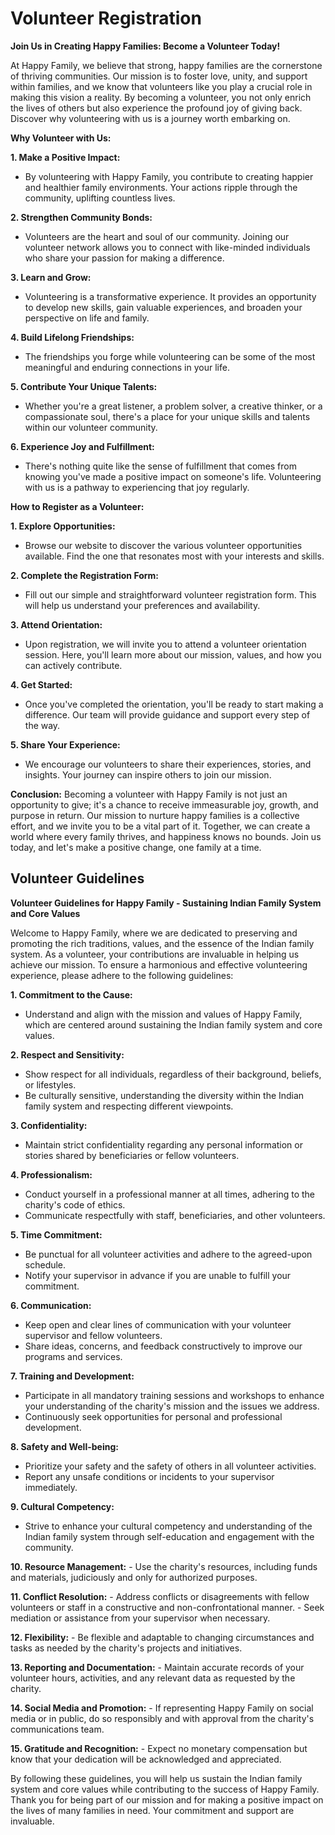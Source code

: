 # Volunteer Registration
**Join Us in Creating Happy Families: Become a Volunteer Today!**

At Happy Family, we believe that strong, happy families are the cornerstone of thriving communities. Our mission is to foster love, unity, and support within families, and we know that volunteers like you play a crucial role in making this vision a reality. By becoming a volunteer, you not only enrich the lives of others but also experience the profound joy of giving back. Discover why volunteering with us is a journey worth embarking on.

**Why Volunteer with Us:**

**1. Make a Positive Impact:**
   - By volunteering with Happy Family, you contribute to creating happier and healthier family environments. Your actions ripple through the community, uplifting countless lives.

**2. Strengthen Community Bonds:**
   - Volunteers are the heart and soul of our community. Joining our volunteer network allows you to connect with like-minded individuals who share your passion for making a difference.

**3. Learn and Grow:**
   - Volunteering is a transformative experience. It provides an opportunity to develop new skills, gain valuable experiences, and broaden your perspective on life and family.

**4. Build Lifelong Friendships:**
   - The friendships you forge while volunteering can be some of the most meaningful and enduring connections in your life.

**5. Contribute Your Unique Talents:**
   - Whether you're a great listener, a problem solver, a creative thinker, or a compassionate soul, there's a place for your unique skills and talents within our volunteer community.

**6. Experience Joy and Fulfillment:**
   - There's nothing quite like the sense of fulfillment that comes from knowing you've made a positive impact on someone's life. Volunteering with us is a pathway to experiencing that joy regularly.

**How to Register as a Volunteer:**

**1. Explore Opportunities:**
   - Browse our website to discover the various volunteer opportunities available. Find the one that resonates most with your interests and skills.

**2. Complete the Registration Form:**
   - Fill out our simple and straightforward volunteer registration form. This will help us understand your preferences and availability.

**3. Attend Orientation:**
   - Upon registration, we will invite you to attend a volunteer orientation session. Here, you'll learn more about our mission, values, and how you can actively contribute.

**4. Get Started:**
   - Once you've completed the orientation, you'll be ready to start making a difference. Our team will provide guidance and support every step of the way.

**5. Share Your Experience:**
   - We encourage our volunteers to share their experiences, stories, and insights. Your journey can inspire others to join our mission.

**Conclusion:**
Becoming a volunteer with Happy Family is not just an opportunity to give; it's a chance to receive immeasurable joy, growth, and purpose in return. Our mission to nurture happy families is a collective effort, and we invite you to be a vital part of it. Together, we can create a world where every family thrives, and happiness knows no bounds. Join us today, and let's make a positive change, one family at a time.
## Volunteer Guidelines
**Volunteer Guidelines for Happy Family - Sustaining Indian Family System and Core Values**

Welcome to Happy Family, where we are dedicated to preserving and promoting the rich traditions, values, and the essence of the Indian family system. As a volunteer, your contributions are invaluable in helping us achieve our mission. To ensure a harmonious and effective volunteering experience, please adhere to the following guidelines:

**1. Commitment to the Cause:**
   - Understand and align with the mission and values of Happy Family, which are centered around sustaining the Indian family system and core values.

**2. Respect and Sensitivity:**
   - Show respect for all individuals, regardless of their background, beliefs, or lifestyles.
   - Be culturally sensitive, understanding the diversity within the Indian family system and respecting different viewpoints.

**3. Confidentiality:**
   - Maintain strict confidentiality regarding any personal information or stories shared by beneficiaries or fellow volunteers.

**4. Professionalism:**
   - Conduct yourself in a professional manner at all times, adhering to the charity's code of ethics.
   - Communicate respectfully with staff, beneficiaries, and other volunteers.

**5. Time Commitment:**
   - Be punctual for all volunteer activities and adhere to the agreed-upon schedule.
   - Notify your supervisor in advance if you are unable to fulfill your commitment.

**6. Communication:**
   - Keep open and clear lines of communication with your volunteer supervisor and fellow volunteers.
   - Share ideas, concerns, and feedback constructively to improve our programs and services.

**7. Training and Development:**
   - Participate in all mandatory training sessions and workshops to enhance your understanding of the charity's mission and the issues we address.
   - Continuously seek opportunities for personal and professional development.

**8. Safety and Well-being:**
   - Prioritize your safety and the safety of others in all volunteer activities.
   - Report any unsafe conditions or incidents to your supervisor immediately.

**9. Cultural Competency:**
   - Strive to enhance your cultural competency and understanding of the Indian family system through self-education and engagement with the community.

**10. Resource Management:**
    - Use the charity's resources, including funds and materials, judiciously and only for authorized purposes.

**11. Conflict Resolution:**
    - Address conflicts or disagreements with fellow volunteers or staff in a constructive and non-confrontational manner.
    - Seek mediation or assistance from your supervisor when necessary.

**12. Flexibility:**
    - Be flexible and adaptable to changing circumstances and tasks as needed by the charity's projects and initiatives.

**13. Reporting and Documentation:**
    - Maintain accurate records of your volunteer hours, activities, and any relevant data as requested by the charity.

**14. Social Media and Promotion:**
    - If representing Happy Family on social media or in public, do so responsibly and with approval from the charity's communications team.

**15. Gratitude and Recognition:**
    - Expect no monetary compensation but know that your dedication will be acknowledged and appreciated.

By following these guidelines, you will help us sustain the Indian family system and core values while contributing to the success of Happy Family. Thank you for being part of our mission and for making a positive impact on the lives of many families in need. Your commitment and support are invaluable.
